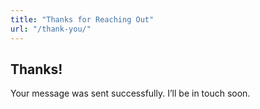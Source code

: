 ```yaml
---
title: "Thanks for Reaching Out"
url: "/thank-you/"
---
```


## Thanks!

Your message was sent successfully. I’ll be in touch soon.

